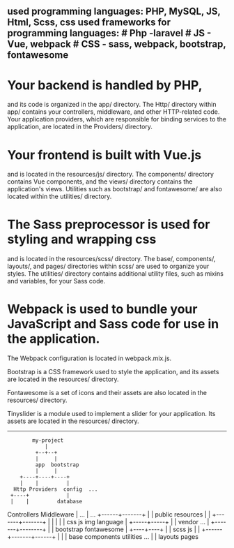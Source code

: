 used programming languages: PHP, MySQL, JS, Html, Scss, css
used frameworks for programming languages:
                                        # Php -laravel
                                        # JS - Vue, webpack
                                        # CSS - sass, webpack, bootstrap, fontawesome
------------------------------------------------------------------------------------------------------------------------

# Your backend is handled by PHP, 

and its code is organized in the app/ directory. The Http/ directory within app/ contains your controllers, middleware, and other HTTP-related code. Your application providers, which are responsible for binding services to the application, are located in the Providers/ directory.

# Your frontend is built with Vue.js
 and is located in the resources/js/ directory. The components/ directory contains Vue components, and the views/ directory contains the application's views. Utilities such as bootstrap/ and fontawesome/ are also located within the utilities/ directory.

# The Sass preprocessor is used for styling and wrapping css
 and is located in the resources/scss/ directory. The base/, components/, layouts/, and pages/ directories within scss/ are used to organize your styles. The utilities/ directory contains additional utility files, such as mixins and variables, for your Sass code.

# Webpack is used to bundle your JavaScript and Sass code for use in the application.
 The Webpack configuration is located in webpack.mix.js.

Bootstrap is a CSS framework used to style the application, and its assets are located in the resources/ directory.

Fontawesome is a set of icons and their assets are also located in the resources/ directory.

Tinyslider is a module used to implement a slider for your application. Its assets are located in the resources/ directory.

--------------------------------------------------------------------------------------------------------------------------
            my-project
                |
             +--+--+
             |     |
             app  bootstrap
             |     |
        +----+----+----+
        |    |         |
      Http Providers  config  ...
     +----+            |
     |    |         database
Controllers Middleware  |
      ...              |
                      ...
                +------+-------+
                |              |
              public      resources
                |              |
        +-------+-------+      |
        |       |       |      |
       css     js     img    language
                              |
                        +-----+-----+
                        |           |
                     vendor        ...
                        |
                +-------+--------+
                |                |
             bootstrap      fontawesome
                |
           +----+----+
           |         |
         scss       js
           |         |
    +------+-------+------+
    |      |              |
  base components     utilities  ...
    |      |
  layouts pages
